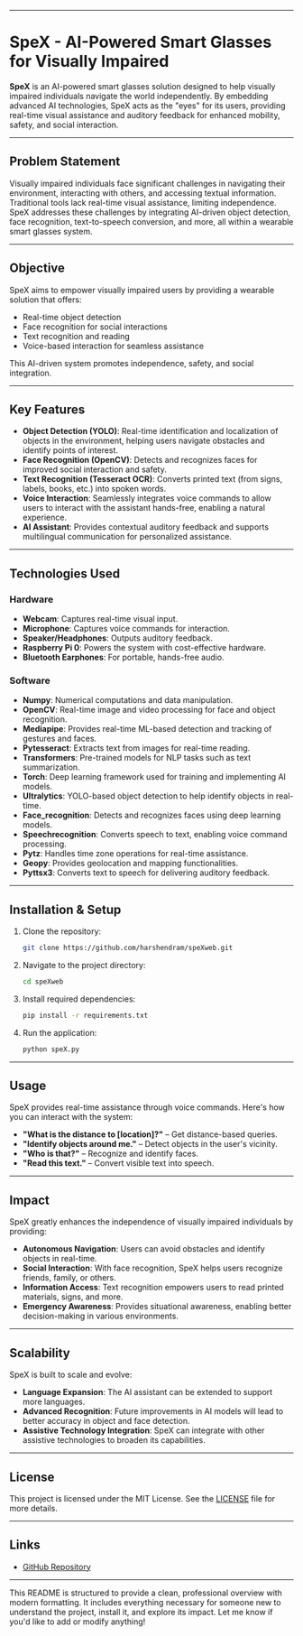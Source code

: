 
---

# **SpeX** - AI-Powered Smart Glasses for Visually Impaired

**SpeX** is an AI-powered smart glasses solution designed to help visually impaired individuals navigate the world independently. By embedding advanced AI technologies, SpeX acts as the "eyes" for its users, providing real-time visual assistance and auditory feedback for enhanced mobility, safety, and social interaction.

---

## **Problem Statement**

Visually impaired individuals face significant challenges in navigating their environment, interacting with others, and accessing textual information. Traditional tools lack real-time visual assistance, limiting independence. SpeX addresses these challenges by integrating AI-driven object detection, face recognition, text-to-speech conversion, and more, all within a wearable smart glasses system.

---

## **Objective**

SpeX aims to empower visually impaired users by providing a wearable solution that offers:

- Real-time object detection
- Face recognition for social interactions
- Text recognition and reading
- Voice-based interaction for seamless assistance

This AI-driven system promotes independence, safety, and social integration.

---

## **Key Features**

- **Object Detection (YOLO)**: Real-time identification and localization of objects in the environment, helping users navigate obstacles and identify points of interest.
- **Face Recognition (OpenCV)**: Detects and recognizes faces for improved social interaction and safety.
- **Text Recognition (Tesseract OCR)**: Converts printed text (from signs, labels, books, etc.) into spoken words.
- **Voice Interaction**: Seamlessly integrates voice commands to allow users to interact with the assistant hands-free, enabling a natural experience.
- **AI Assistant**: Provides contextual auditory feedback and supports multilingual communication for personalized assistance.

---

## **Technologies Used**

### **Hardware**
- **Webcam**: Captures real-time visual input.
- **Microphone**: Captures voice commands for interaction.
- **Speaker/Headphones**: Outputs auditory feedback.
- **Raspberry Pi 0**: Powers the system with cost-effective hardware.
- **Bluetooth Earphones**: For portable, hands-free audio.

### **Software**
- **Numpy**: Numerical computations and data manipulation.
- **OpenCV**: Real-time image and video processing for face and object recognition.
- **Mediapipe**: Provides real-time ML-based detection and tracking of gestures and faces.
- **Pytesseract**: Extracts text from images for real-time reading.
- **Transformers**: Pre-trained models for NLP tasks such as text summarization.
- **Torch**: Deep learning framework used for training and implementing AI models.
- **Ultralytics**: YOLO-based object detection to help identify objects in real-time.
- **Face_recognition**: Detects and recognizes faces using deep learning models.
- **Speechrecognition**: Converts speech to text, enabling voice command processing.
- **Pytz**: Handles time zone operations for real-time assistance.
- **Geopy**: Provides geolocation and mapping functionalities.
- **Pyttsx3**: Converts text to speech for delivering auditory feedback.

---

## **Installation & Setup**

1. Clone the repository:
   ```bash
   git clone https://github.com/harshendram/speXweb.git
   ```

2. Navigate to the project directory:
   ```bash
   cd speXweb
   ```

3. Install required dependencies:
   ```bash
   pip install -r requirements.txt
   ```

4. Run the application:
   ```bash
   python speX.py
   ```

---

## **Usage**

SpeX provides real-time assistance through voice commands. Here's how you can interact with the system:

- **"What is the distance to [location]?"** – Get distance-based queries.
- **"Identify objects around me."** – Detect objects in the user's vicinity.
- **"Who is that?"** – Recognize and identify faces.
- **"Read this text."** – Convert visible text into speech.

---

## **Impact**

SpeX greatly enhances the independence of visually impaired individuals by providing:

- **Autonomous Navigation**: Users can avoid obstacles and identify objects in real-time.
- **Social Interaction**: With face recognition, SpeX helps users recognize friends, family, or others.
- **Information Access**: Text recognition empowers users to read printed materials, signs, and more.
- **Emergency Awareness**: Provides situational awareness, enabling better decision-making in various environments.

---

## **Scalability**

SpeX is built to scale and evolve:

- **Language Expansion**: The AI assistant can be extended to support more languages.
- **Advanced Recognition**: Future improvements in AI models will lead to better accuracy in object and face detection.
- **Assistive Technology Integration**: SpeX can integrate with other assistive technologies to broaden its capabilities.

---

## **License**

This project is licensed under the MIT License. See the [LICENSE](LICENSE) file for more details.

---

## **Links**

- [GitHub Repository](https://github.com/harshendram/speXweb)

---

This README is structured to provide a clean, professional overview with modern formatting. It includes everything necessary for someone new to understand the project, install it, and explore its impact. Let me know if you'd like to add or modify anything!
